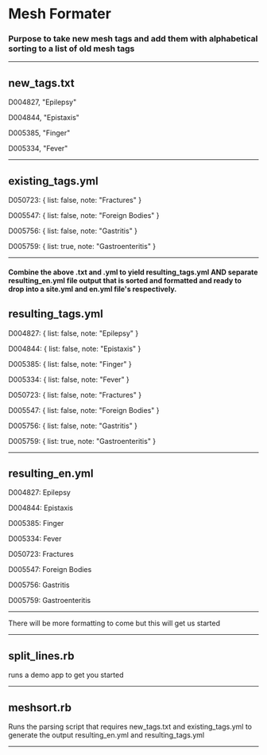 # Mesh Formater

### Purpose to take new mesh tags and add them with alphabetical sorting to a list of old mesh tags 


---

## new_tags.txt

D004827, "Epilepsy"

D004844, "Epistaxis"

D005385, "Finger"

D005334, "Fever"

---

## existing_tags.yml

D050723: { list: false, note: "Fractures" }

D005547: { list: false, note: "Foreign Bodies" }

D005756: { list: false, note: "Gastritis" }

D005759: { list: true, note: "Gastroenteritis" }

---

#### Combine the above .txt and .yml to yield resulting_tags.yml AND separate resulting_en.yml file output that is sorted and formatted and ready to drop into a site.yml and en.yml file's respectively.



## resulting_tags.yml

D004827: { list: false, note: "Epilepsy" }

D004844: { list: false, note: "Epistaxis" }

D005385: { list: false, note: "Finger" }

D005334: { list: false, note: "Fever" }

D050723: { list: false, note: "Fractures" }

D005547: { list: false, note: "Foreign Bodies" }

D005756: { list: false, note: "Gastritis" }

D005759: { list: true, note: "Gastroenteritis" }


---

## resulting_en.yml

D004827: Epilepsy

D004844: Epistaxis

D005385: Finger

D005334: Fever

D050723: Fractures

D005547: Foreign Bodies

D005756: Gastritis

D005759: Gastroenteritis


---

There will be more formatting to come but this will get us started

---

## split_lines.rb 

runs a demo app to get you started

---

## meshsort.rb

Runs the parsing script that requires new_tags.txt and existing_tags.yml to generate the output resulting_en.yml and resulting_tags.yml

---










